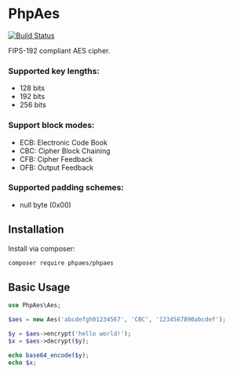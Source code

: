 # PhpAes

[![Build Status](https://travis-ci.org/phillipsdata/phpaes.svg?branch=master)](https://travis-ci.org/phillipsdata/phpaes)

FIPS-192 compliant AES cipher. 

### Supported key lengths:
- 128 bits
- 192 bits
- 256 bits

### Support block modes:

- ECB: Electronic Code Book
- CBC: Cipher Block Chaining
- CFB: Cipher Feedback
- OFB: Output Feedback

### Supported padding schemes:

- null byte (0x00)


## Installation

Install via composer:

```sh
composer require phpaes/phpaes
```

## Basic Usage

```php
use PhpAes\Aes;

$aes = new Aes('abcdefgh01234567', 'CBC', '1234567890abcdef');

$y = $aes->encrypt('hello world!');
$x = $aes->decrypt($y);

echo base64_encode($y);
echo $x;
```
